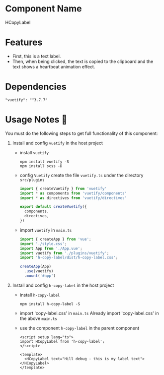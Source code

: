 # Component Name
  HCopyLabel

# Features

- First, this is a text label.
- Then, when being clicked, the text is copied to the clipboard and the text shows a heartbeat animation effect.

# Dependencies
  `"vuetify": "^3.7.7"`

# Usage Notes 🚨
You must do the following steps to get full functionality of this component:
1. Install and config `vuetify` in the host project
   - install `vuetify`

     ```shell
     npm install vuetify -S
     npm install scss -D
     ```

   - config `Vuetify`
     create the file `vuetify.ts` under the directory `src/plugins`
     ```typescript
     import { createVuetify } from 'vuetify'
     import * as components from 'vuetify/components'
     import * as directives from 'vuetify/directives'
     
     export default createVuetify({
       components,
       directives,
     })
     ```

   - import `vuetify` in `main.ts`

     ```typescript
     import { createApp } from 'vue';
     import './style.css';
     import App from './App.vue';
     import vuetify from './plugins/vuetify';
     import 'h-copy-label/dist/h-copy-label.css';
     
     createApp(App)
       .use(vuetify)
       .mount('#app')
     ```

2. Install and config `h-copy-label` in the host project
   - install `h-copy-label`
     ```shell
     npm install h-copy-label -S
     ```

   - import 'copy-label.css' in `main.ts`
     Already import 'copy-label.css' in the above `main.ts`

   - use the component `h-copy-label` in the parent component
     ```vue
     <script setup lang="ts">
     import HCopyLabel from 'h-copy-label';
     </script>
     
     <template>
       <HCopyLabel text="Hill debug - this is my label text"></HCopyLabel>
     </template>
     ```

